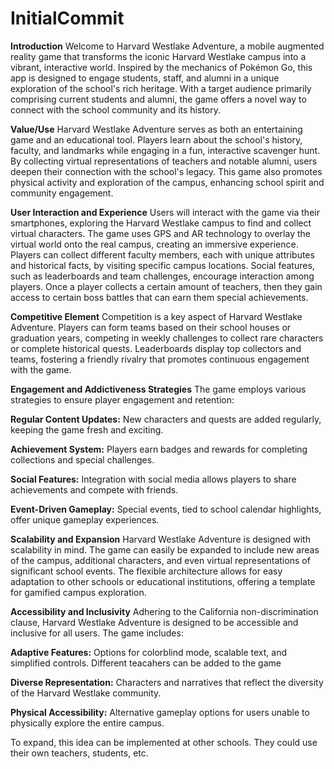 # InitialCommit

**Introduction**
Welcome to Harvard Westlake Adventure, a mobile augmented reality game that transforms the iconic Harvard Westlake campus into a vibrant, interactive world. Inspired by the mechanics of Pokémon Go, this app is designed to engage students, staff, and alumni in a unique exploration of the school's rich heritage. With a target audience primarily comprising current students and alumni, the game offers a novel way to connect with the school community and its history.

**Value/Use**
Harvard Westlake Adventure serves as both an entertaining game and an educational tool. Players learn about the school's history, faculty, and landmarks while engaging in a fun, interactive scavenger hunt. By collecting virtual representations of teachers and notable alumni, users deepen their connection with the school's legacy. This game also promotes physical activity and exploration of the campus, enhancing school spirit and community engagement.

**User Interaction and Experience**
Users will interact with the game via their smartphones, exploring the Harvard Westlake campus to find and collect virtual characters. The game uses GPS and AR technology to overlay the virtual world onto the real campus, creating an immersive experience. Players can collect different faculty members, each with unique attributes and historical facts, by visiting specific campus locations. Social features, such as leaderboards and team challenges, encourage interaction among players. Once a player collects a certain amount of teachers, then they gain access to certain boss battles that can earn them special achievements.


**Competitive Element**
Competition is a key aspect of Harvard Westlake Adventure. Players can form teams based on their school houses or graduation years, competing in weekly challenges to collect rare characters or complete historical quests. Leaderboards display top collectors and teams, fostering a friendly rivalry that promotes continuous engagement with the game. 



**Engagement and Addictiveness Strategies**
The game employs various strategies to ensure player engagement and retention:

**Regular Content Updates:** New characters and quests are added regularly, keeping the game fresh and exciting.

**Achievement System:** Players earn badges and rewards for completing collections and special challenges.

**Social Features:** Integration with social media allows players to share achievements and compete with friends.

**Event-Driven Gameplay:** Special events, tied to school calendar highlights, offer unique gameplay experiences.

**Scalability and Expansion**
Harvard Westlake Adventure is designed with scalability in mind. The game can easily be expanded to include new areas of the campus, additional characters, and even virtual representations of significant school events. The flexible architecture allows for easy adaptation to other schools or educational institutions, offering a template for gamified campus exploration.

**Accessibility and Inclusivity**
Adhering to the California non-discrimination clause, Harvard Westlake Adventure is designed to be accessible and inclusive for all users. The game includes:

**Adaptive Features:**
Options for colorblind mode, scalable text, and simplified controls. Different teacahers can be added to the game

**Diverse Representation:** Characters and narratives that reflect the diversity of the Harvard Westlake community.

**Physical Accessibility:** Alternative gameplay options for users unable to physically explore the entire campus.

To expand, this idea can be implemented at other schools. They could use their own teachers, students, etc.